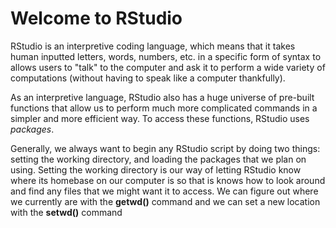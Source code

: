 # Welcome to RStudio

RStudio is an interpretive coding language, which means that it takes human inputted letters, words, numbers, etc. in a specific form of syntax to allows users to "talk" to the computer and ask it to perform a wide variety of computations (without having to speak like a computer thankfully).

As an interpretive language, RStudio also has a huge universe of pre-built functions that allow us to perform much more complicated commands in a simpler and more efficient way. To access these functions, RStudio uses *packages*.

Generally, we always want to begin any RStudio script by doing two things: setting the working directory, and loading the packages that we plan on using. Setting the working directory is our way of letting RStudio know where its homebase on our computer is so that is knows how to look around and find any files that we might want it to access. We can figure out where we currently are with the **getwd()** command and we can set a new location with the **setwd()** command
